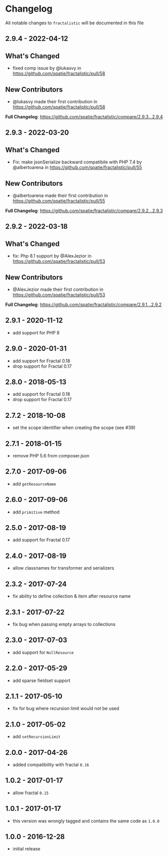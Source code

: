 # Changelog

All notable changes to `fractalistic` will be documented in this file

## 2.9.4 - 2022-04-12

## What's Changed

- fixed comp issue by @lukasvy in https://github.com/spatie/fractalistic/pull/58

## New Contributors

- @lukasvy made their first contribution in https://github.com/spatie/fractalistic/pull/58

**Full Changelog**: https://github.com/spatie/fractalistic/compare/2.9.3...2.9.4

## 2.9.3 - 2022-03-20

## What's Changed

- Fix: make jsonSerialize backward compatibile with PHP 7.4 by @albertoarena in https://github.com/spatie/fractalistic/pull/55

## New Contributors

- @albertoarena made their first contribution in https://github.com/spatie/fractalistic/pull/55

**Full Changelog**: https://github.com/spatie/fractalistic/compare/2.9.2...2.9.3

## 2.9.2 - 2022-03-18

## What's Changed

- fix: Php 8.1 support by @AlexJezior in https://github.com/spatie/fractalistic/pull/53

## New Contributors

- @AlexJezior made their first contribution in https://github.com/spatie/fractalistic/pull/53

**Full Changelog**: https://github.com/spatie/fractalistic/compare/2.9.1...2.9.2

## 2.9.1 - 2020-11-12

- add support for PHP 8

## 2.9.0 - 2020-01-31

- add support for Fractal 0.18
- drop support for Fractal 0.17

## 2.8.0 - 2018-05-13

- add support for Fractal 0.18
- drop support for Fractal 0.17

## 2.7.2 - 2018-10-08

- set the scope identifier when creating the scope (see #39)

## 2.7.1 - 2018-01-15

- remove PHP 5.6 from composer.json

## 2.7.0 - 2017-09-06

- add `getResourceName`

## 2.6.0 - 2017-09-06

- add `primitive` method

## 2.5.0 - 2017-08-19

- add support for Fractal 0.17

## 2.4.0 - 2017-08-19

- allow classnames for transformer and serializers

## 2.3.2 - 2017-07-24

- fix ability to define collection & item after resource name

## 2.3.1 - 2017-07-22

- fix bug when passing empty arrays to collections

## 2.3.0 - 2017-07-03

- add support for `NullResource`

## 2.2.0 - 2017-05-29

- add sparse fieldset support

## 2.1.1 - 2017-05-10

- fix for bug where recursion limit would not be used

## 2.1.0 - 2017-05-02

- add `setRecursionLimit`

## 2.0.0 - 2017-04-26

- added compatibility with fractal `0.16`

## 1.0.2 - 2017-01-17

- allow fractal `0.15`

## 1.0.1 - 2017-01-17

- this version was wrongly tagged and contains the same code as `1.0.0`

## 1.0.0 - 2016-12-28

- initial release
